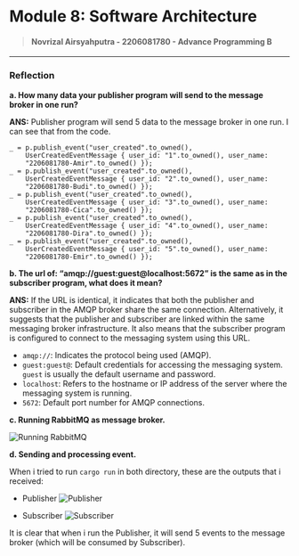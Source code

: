 # Module 8: Software Architecture

> #### Novrizal Airsyahputra - 2206081780 - Advance Programming B

---

### Reflection

**a. How many data your publisher program will send to the message broker in one run?**

**ANS:** 
Publisher program will send 5 data to the message broker in one run. I can see that from the code.
```
_ = p.publish_event("user_created".to_owned(),
    UserCreatedEventMessage { user_id: "1".to_owned(), user_name:
    "2206081780-Amir".to_owned() });
_ = p.publish_event("user_created".to_owned(),
    UserCreatedEventMessage { user_id: "2".to_owned(), user_name:
    "2206081780-Budi".to_owned() });
_ = p.publish_event("user_created".to_owned(),
    UserCreatedEventMessage { user_id: "3".to_owned(), user_name:
    "2206081780-Cica".to_owned() });
_ = p.publish_event("user_created".to_owned(),
    UserCreatedEventMessage { user_id: "4".to_owned(), user_name:
    "2206081780-Dira".to_owned() });
_ = p.publish_event("user_created".to_owned(),
    UserCreatedEventMessage { user_id: "5".to_owned(), user_name:
    "2206081780-Emir".to_owned() });
```

**b. The url of: “amqp://guest:guest@localhost:5672” is the same as in the subscriber
program, what does it mean?**

**ANS:**
If the URL is identical, it indicates that both the publisher and subscriber in the AMQP broker share the same connection. 
Alternatively, it suggests that the publisher and subscriber are linked within the same messaging broker infrastructure.
It also means that the subscriber program is configured to connect to the messaging system using this URL.

- `amqp://`: Indicates the protocol being used (AMQP).
- `guest:guest@`: Default credentials for accessing the messaging system. `guest` is usually the default username and password.
- `localhost`: Refers to the hostname or IP address of the server where the messaging system is running. 
- `5672`: Default port number for AMQP connections.

**c. Running RabbitMQ as message broker.**

![Running RabbitMQ](https://cdn.discordapp.com/attachments/1111642397248598067/1231972806309445693/image.png?ex=6638e715&is=66267215&hm=d86c4c43c7663b85cf121f1a58f874d2d52d4b56e397a6494361085dac462adc&)

**d. Sending and processing event.**

When i tried to run `cargo run` in both directory, these are the outputs that i received:

- Publisher
![Publisher](https://cdn.discordapp.com/attachments/1111642397248598067/1231977535466901585/image.png?ex=6638eb7d&is=6626767d&hm=276152253b0c9e7c02f08f5f52cc1f6e76cd0bbcda1b1bb201421b5f66020782&)

- Subscriber
![Subscriber](https://cdn.discordapp.com/attachments/1111642397248598067/1231977751733342208/image.png?ex=6638ebb1&is=662676b1&hm=becad5d199cf9b1e9c94df51bf7991d36427c5fb32e8aa49215a74042b735744&)

It is clear that when i run the Publisher, it will send 5 events to the message broker (which will be consumed by Subscriber).
